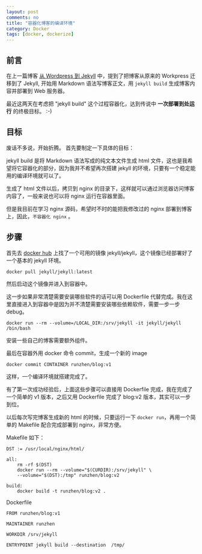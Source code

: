 ```yaml
---
layout: post
comments: no
title: "容器化博客的编译环境"
category: Docker
tags: [docker, dockerize]
---
```


## 前言

在上一篇博客 [从 Wordpress 到 Jekyll](/2018/03/wordpress-to-jekyll/) 中，提到了把博客从原来的 Workpress 迁移到了 Jekyll, 开始用 Markdown 语法写博客正文，用 `jekyll build` 生成博客内容并部署到 Web 服务器。

最近这两天在考虑把 "jekyll build" 这个过程容器化，达到传说中 **一次部署到处运行** 的终极目标。 :-) 


## 目标

废话不多说，开始折腾。 首先要制定一下具体的目标：

jekyll build 是将 Markdown 语法写成的纯文本文件生成 html 文件，这也是我希望将它容器化的部分，因为我并不希望再次搭建 jekyll 的环境，只要有一个稳定能用的编译环境就可以了。

生成了 html 文件以后，拷贝到 nginx 的目录下，这样就可以通过浏览器访问博客内容了，一般来说也可以将 nginx 运行在容器里面。

但是我目前在学习 nginx 源码，希望时不时的能把我修改过的 nginx 部署到博客上，因此，`不容器化 nginx` 。 

## 步骤

首先去 [docker hub](https://hub.docker.com/r/runzhen/) 上找了一个可用的镜像 jekyll/jekyll，这个镜像已经部署好了一个基本的 jekyll 环境。

`docker pull jekyll/jekyll:latest`

然后启动这个镜像并进入到容器中。

这一步如果非常清楚需要安装哪些软件的话可以用 Dockerfile 代替完成。我在这里直接进入到容器中是因为并不清楚需要安装哪些依赖软件，需要一步一步 debug。

`docker run --rm --volume=/LOCAL_DIR:/srv/jekyll -it jekyll/jekyll  /bin/bash`

安装一些自己的博客需要额外组件。

最后在容器外用 docker 命令 commit，生成一个新的 image 

`docker commit CONTAINER runzhen/blog:v1`


这样，一个编译环境就搭建完成了。

有了第一次成功经验后，上面这些步骤可以直接用 Dockerfile 完成，我在完成了一个简单的 v1 版本，之后又用 Dockerfile 完成了 blog:v2 版本，其实可以一步到位。


以后每次写完博客生成新的 html 的时候，只要运行一下 `docker run`，再用一个简单的 Makefile 配合完成部署到 nginx，非常方便。

Makefile 如下：

```
DST := /usr/local/nginx/html/

all:
	rm -rf $(DST)
	docker run --rm --volume="$(CURDIR):/srv/jekyll" \
	--volume="$(DST):/tmp" runzhen/blog:v2

build:
	docker build -t runzhen/blog:v2 .
```

Dockerfile 
```
FROM runzhen/blog:v1

MAINTAINER runzhen

WORKDIR /srv/jekyll

ENTRYPOINT jekyll build --destination  /tmp/
```







